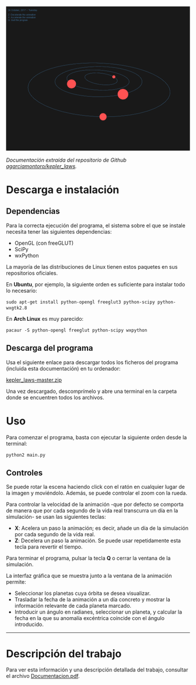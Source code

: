 ![Captura de pantalla del programa en ejecución](./screenshot_ANI.png)

*Documentación extraída del repositorio de Github [agarciamontoro/kepler_laws](https://github.com/agarciamontoro/kepler_laws).*

# Descarga e instalación
## Dependencias
Para la correcta ejecución del programa, el sistema sobre el que se instale necesita tener las siguientes dependencias:

* OpenGL (con freeGLUT)
* SciPy
* wxPython

La mayoría de las distribuciones de Linux tienen estos paquetes en sus repositorios oficiales.

En **Ubuntu**, por ejemplo, la siguiente orden es suficiente para instalar todo lo necesario:

```
sudo apt-get install python-opengl freeglut3 python-scipy python-wxgtk2.8
```

En **Arch Linux** es muy parecido:

```
pacaur -S python-opengl freeglut python-scipy wxpython
```

## Descarga del programa
Usa el siguiente enlace para descargar todos los ficheros del programa (incluida esta documentación) en tu ordenador:

[kepler_laws-master.zip](https://github.com/agarciamontoro/kepler_laws/archive/master.zip)

Una vez descargado, descomprímelo y abre una terminal en la carpeta donde se encuentren todos los archivos.

# Uso

Para comenzar el programa, basta con ejecutar la siguiente orden desde la terminal:

```
python2 main.py
```

## Controles

Se puede rotar la escena haciendo click con el ratón en cualquier lugar de la imagen y moviéndolo. Además, se puede controlar el zoom con la rueda.

Para controlar la velocidad de la animación -que por defecto se comporta de manera que por cada segundo de la vida real transcurra un día en la simulación- se usan las siguientes teclas:

* **X**: Acelera un paso la animación; es decir, añade un día de la simulación por cada segundo de la vida real.
* **Z**: Decelera un paso la animación. Se puede usar repetidamente esta tecla para revertir el tiempo.

Para terminar el programa, pulsar la tecla **Q** o cerrar la ventana de la simulación.

La interfaz gráfica que se muestra junto a la ventana de la animación permite:

* Seleccionar los planetas cuya órbita se desea visualizar.
* Trasladar la fecha de la animación a un día concreto y mostrar la información relevante de cada planeta marcado.
* Introducir un ángulo en radianes, seleccionar un planeta, y calcular la fecha en la que su anomalía excéntrica coincide con el ángulo introducido.

-----------------------------------------------------------------

# Descripción del trabajo
Para ver esta información y una descripción detallada del trabajo, consultar el archivo [Documentacion.pdf](https://github.com/agarciamontoro/kepler_laws/blob/master/Documentacion.pdf).
